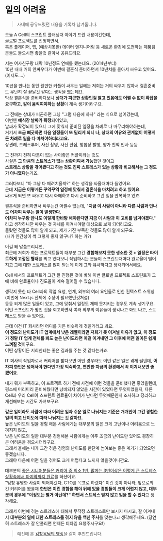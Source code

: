 # 일의 어려움

> 사내에 공유드렸던 내용을 기록차 남겨둡니다.

오늘 A Cell의 스프린트 플래닝때 이야기 드린 내용이긴한데,  
글로벌 프로젝트를 진행하면서,  
혹은 플레이어, 앱, (예상치못한) 데이터 엔지니어링 등 새로운 환경에 도전하는 제품팀 분들도 들으시면 좋을것 같아서 공유드려요.  
  
저는 여자친구랑 대략 10년정도 연애를 했는데요.  (2014년부터)  
10년 내내 거의 안싸우다가 이번에 결혼식 준비하면서 10년치를 몰아서 싸우고 있어요.  
(어제도....)  
  
10년을 만나는 동안 웬만한 커플이 싸우는 일에는 저희는 거의 싸우지 않아서 결혼준비도 무난히 잘 끝날것 같다는 생각을 했는데요.  
막상 결혼식을 준비하다보니 **상대가 피곤한 상황인걸 알고 있음에도 어쩔 수 없이 확답을 요구하고, 같이 움직여야하는 상황**이 계속 생기더라구요.  
  
그 전에는 상대가 피곤하면 그냥 "그럼 다음에 하자" 라는 식으로 넘어갔는데,  
이번엔 **예식장 날짜가 확정**되어있고,  
날짜가 확정되어 있으니 그에 맞춰서 준비된 일정을 차례로 다 마무리해야하는데,  
거기서 **조금 삐긋하면 다음 일정들이 또 밀리게 되니 나, 상대의 여유와 관계없이 어떻게든 차례로 일을 다 마쳐야하더라고요.**  
상견례, 드레스투어, 사진 촬영, 사진 편집, 청첩장 발행, 양가 친척 인사 등등  
  
그 전까지 전혀 다툼이 없는 사이좋은 커플이라는 것도  
사실은 **그 만큼의 스트레스가 없는 상황이여서 가능**했던 것이고  
**스트레스 상황을 겪어봤다고 하는 것도 진짜 스트레스가 있는 상황과 비교해서는 그 정도가 아니였다**는거죠.  
  
그러다보니 "아 그냥 다 때려치울까?" 하는 생각을 싸울때마다 들었어요.  
근데 **지금은 어떻게든 꾸역꾸역 일정에 맞춰서 결혼식을 마치려고 하고 있어요**.  
싸우게 되면 또 싸우고 다시 화해하고 다시 준비하고 그런 일을 반복하고 있죠.  
  
결혼식을 준비하면서 싸우는건 어쩔수 없는데,
"**지금 이 사람이 아니라 다른 사람과 만나도 어차피 싸우는 일이 발생한다.  
어차피 누구랑 만나도 이렇게 한바탕 해야한다면 지금 이 사람과 이 고비를 넘겨야겠다**."   
라고 생각하니깐 싸우는 것 자체를 이겨내야할 대상으로 보게 되더라고요.  
몰랐던 것들도 많이 알게 되고, 제가 가진 부족한 것들도 많이 알게 되구요.  
(내가 인간성이 썩 그렇게 좋지 않구나? 하는 거?)  
  
이걸 왜 말씀드리냐면,  
최근에 저희가 하는 프로젝트들이 대부분 그간 **경험해보지 못한 생소한 것 + 일정은 타이트하게 고정된 형태**를 띄고 있다보니 작업하시는 분들이 스프린트때마다 완료율이 떨어지고 그에 대한 스트레스를 많이 받는데 이게 그와 유사하다고 생각되어서에요.  
  
Cell 에서의 프로젝트가 그간 잘 진행된 것에 비해 이번 글로벌 프로젝트 스프린트가 그에 비해 완료율이나 진도율이 계속 떨어질 수 있습니다.  
  
생각지 못한 타 Cell과의 작업 요청, 연계, 외부의 여러 요인들로 인한 컨텍스트 스위칭 (이번에 Next.js 전체에 수정이 필요했던것처럼)  
등등 되게 많은 일들이 있고, 그에 맞춰서 일정도 제때 못지키는 경우도 계속 생기구요.  
이번 스프린트가 망친 것을 회고하면서 여러 외부의 이유들이 생각나고 화도 나고, 스트레스도 받을 수 있어요.
  
근데 이건 IT 회사라면 어디를 가든 비슷하게 겪을거라고 봐요.  
**이 정도의 난이도가 IT 업계에서 낮은 레벨이라면 저희가 못 이겨낼 이유가 없고,
이 정도가 정말 IT 업계 전체를 봐도 높은 난이도라면 이걸 이겨내면 그 이후에 어떤 일이든 쉽게 느껴질 것**이구요.  
어떤 상황이든 저희한테는 좋은 결과를 주는 것 같다는거죠.  
  
IT 회사의 작업자로서 커리어를 밟다보면 어떤 경우라도 이번 같은 일은 겪게 될텐데,  **어차피 한번은 넘어서야 한다면 가장 익숙하고, 편안한 지금의 환경에서 꼭 이겨내보면 좋겠어요**.  
  
내가 뭐가 부족하고, 이 프로젝트 하기 전에 사전에 이런 것들을 준비했다면 좋았을텐데,
평소에 미리미리 준비해뒀다면 낭비되지 않았을 시간이 있었다면 무엇이었을지,
다른 Cell과 우리 Cell이 스프린트 완료율이 차이가 난다면 무엇때문인지 조사하고 정리하고 개선해보는 시간도 가져보구요.  
  
**같은 일이라도 사람에 따라 어려운 일과 쉬운 일로 나눠지는 기준은 개개인이 그간 경험한 일의 최고 난이도에 따라 나눠지는 것 같아요**.  
높은 난이도의 일을 경험 해본 사람에게는 대부분의 일은 크게 고난이나 어려움으로 느껴지지 않고,  
낮은 난이도의 일만 대부분 경험해본 사람에게는 아주 조금의 난이도만 있어도 굉장히 큰 어려움을 겪으시더라구요.  
그래서 올해는 내가 그간 겪은 경험의 난이도를 한단계 높여보는 좋은 계기가 되었으면 좋겠습니다.  
그래야 다음에 어떤 일을 겪어도 크게 어렵다고 느끼지 않을것이니깐요.  
  
대부분의 [좋은 시니어분들은 커리어 중 최소 1번, 많게는 3번이상은 이렇게 큰 스트레스 상황속에서 마지막까지 완료](https://youtu.be/b4QP5RsuJts?t=713)를 하셨어요.  
"엄청 유명한 사람이 되어야겠다, CTO를 목표로 하겠다" 이런 것이 아니라,
앞으로의 긴 커리어를 봤을때 **한번은 이런 경험을 해야 뒤에 있을 경험들이 크게 어렵지 않고, 대부분의 경우에 "이정도는 별거 아닌데?" 하면서 스트레스 받지 않고 일을 할 수 있다**고 생각해요.  
  
그래서 이번에 겪는 스트레스에 대해서 무작정 스트레스로만 보시지 마시고,
잘 이겨내서 **대부분의 일에 대한 스트레스를 겪지 않을 백신 주사**를 맞는다고 생각해주세요.
(당연히 스트레스가 잘 안풀리면 언제든 티타임 요청주시구요!)

> 예전에 본 [김창옥님의 영상](https://www.youtube.com/watch?v=UkoGMUkZBxM)을 같이 추천드립니다.  
